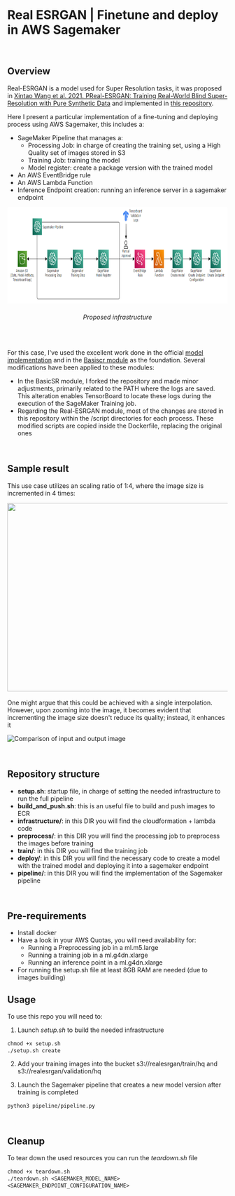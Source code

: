 # Real ESRGAN | Finetune and deploy in AWS Sagemaker

<br>

## Overview
Real-ESRGAN is a model used for Super Resolution tasks, it was proposed in [Xintao Wang et al. 2021. PReal-ESRGAN: Training Real-World Blind Super-Resolution with Pure Synthetic Data](https://arxiv.org/abs/2107.10833) and implemented in [this repository](https://github.com/xinntao/Real-ESRGAN).


Here I present a particular implementation of a fine-tuning and deploying process using AWS Sagemaker, this includes a:
* SageMaker Pipeline that manages a:
    * Processing Job: in charge of creating the training set, using a High Quality set of images stored in S3
    * Training Job: training the model
    * Model register: create a package version with the trained model
* An AWS EventBridge rule
* An AWS Lambda Function
* Inference Endpoint creation: running an inference server in a sagemaker endpoint

<div style="text-align: center;">
    <img src="static/infrastructure.png" width="790" height="220" />
    <h6>Proposed infrastructure</h6>
</div>

<br>

For this case, I've used the excellent work done in the official [model implementation](https://github.com/xinntao/Real-ESRGAN) and in the [Basiscr module](https://github.com/XPixelGroup/BasicSR) as the foundation. Several modifications have been applied to these modules:

* In the BasicSR module, I forked the repository and made minor adjustments, primarily related to the PATH where the logs are saved. This alteration enables TensorBoard to locate these logs during the execution of the SageMaker Training job.
* Regarding the Real-ESRGAN module, most of the changes are stored in this repository within the /script directories for each process. These modified scripts are copied inside the Dockerfile, replacing the original ones

<br>

## Sample result

This use case utilizes an scaling ratio of 1:4, where the image size is incremented in 4 times:
<div style="text-align: center;">
    <img src="static/results.png" width="560" height="430" />
</div>

One might argue that this could be achieved with a single interpolation. However, upon zooming into the image, it becomes evident that incrementing the image size doesn't reduce its quality; instead, it enhances it

![Comparison of input and output image](static/results.gif)

<br>

## Repository structure

* **setup.sh**: startup file, in charge of setting the needed infrastructure to run the full pipeline
* **build_and_push.sh**: this is an useful file to build and push images to ECR
* **infrastructure/**: in this DIR you will find the cloudformation + lambda code
* **preprocess/**: in this DIR you will find the processing job to preprocess the images before training
* **train/**: in this DIR you will find the training job
* **deploy/**: in this DIR you will find the necessary code to create a model with the trained model and deploying it into a sagemaker endpoint
* **pipeline/**: in this DIR you will find the implementation of the Sagemaker pipeline

<br>

## Pre-requirements

* Install docker
* Have a look in your AWS Quotas, you will need availability for:
    * Running a Preprocessing job in a ml.m5.large
    * Running a training job in a ml.g4dn.xlarge
    * Running an inference point in a ml.g4dn.xlarge
* For running the setup.sh file at least 8GB RAM are needed (due to images building)

## Usage

To use this repo you will need to:
1) Launch _setup.sh_ to build the needed infrastructure
```
chmod +x setup.sh
./setup.sh create
```

2) Add your training images into the bucket s3://realesrgan/train/hq and s3://realesrgan/validation/hq

3) Launch the Sagemaker pipeline that creates a new model version after training is completed
```
python3 pipeline/pipeline.py
```

<br>

## Cleanup

To tear down the used resources you can run the _teardown.sh_ file

```
chmod +x teardown.sh
./teardown.sh <SAGEMAKER_MODEL_NAME> <SAGEMAKER_ENDPOINT_CONFIGURATION_NAME>
```




